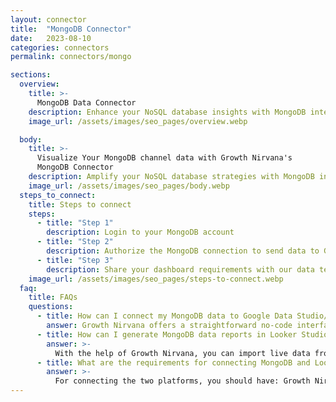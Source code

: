 ```yaml
---
layout: connector
title:  "MongoDB Connector"
date:   2023-08-10
categories: connectors
permalink: connectors/mongo

sections:
  overview:
    title: >-
      MongoDB Data Connector
    description: Enhance your NoSQL database insights with MongoDB integration. Seamlessly merge MongoDB database data with Looker Studio's analytical capabilities, unlocking insights that shape database performance, optimization strategies, and operational excellence.
    image_url: /assets/images/seo_pages/overview.webp

  body:
    title: >-
      Visualize Your MongoDB channel data with Growth Nirvana's
      MongoDB Connector
    description: Amplify your NoSQL database strategies with MongoDB insights integrated into Looker Studio.
    image_url: /assets/images/seo_pages/body.webp
  steps_to_connect:
    title: Steps to connect
    steps:
      - title: "Step 1"
        description: Login to your MongoDB account
      - title: "Step 2"
        description: Authorize the MongoDB connection to send data to Growth Nirvana
      - title: "Step 3"
        description: Share your dashboard requirements with our data team. We will build the report for you.
    image_url: /assets/images/seo_pages/steps-to-connect.webp
  faq:
    title: FAQs
    questions:
      - title: How can I connect my MongoDB data to Google Data Studio/Looker Studio?
        answer: Growth Nirvana offers a straightforward no-code interface to connect to MongoDB data sources.
      - title: How can I generate MongoDB data reports in Looker Studio?
        answer: >-
          With the help of Growth Nirvana, you can import live data from MongoDB into Looker Studio. These data can be viewed in charts, tables, and dashboards to generate branded reports that can be shared instantly.
      - title: What are the requirements for connecting MongoDB and Looker Studio?
        answer: >-
          For connecting the two platforms, you should have: Growth Nirvana Account and MongoDB Ads Account
---
```

